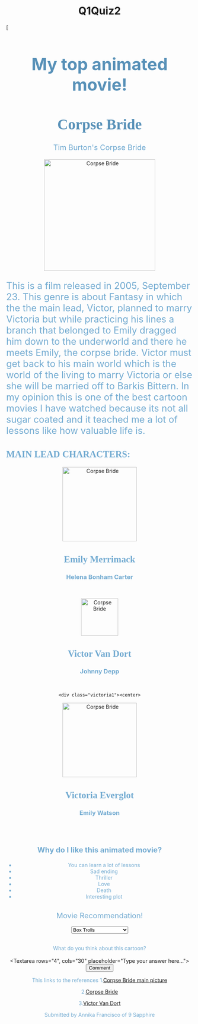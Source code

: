 # Q1Quiz2
[<!DOCTYPE html>
<html>
<head>
	<style>
		h1 {
			text-align: center;
		}
	</style>
	<title>Favorite animated movie!</title>
</head>
<h1 style="color:#5891b8;font-size: 45px;">My top animated movie! </h1>
<h1 style="color:#5891b8;font-size: 40px;font-family: Cursive;">Corpse Bride</h1>
<body>
	<p style="color:#73abd1;font-size: 20px;text-align: center;">Tim Burton's Corpse Bride<p>

<p style="text-align: center;">
	<img src="https://resizing.flixster.com/Ip25HpM3ar_AjPLM0ujSya1mWSo=/206x305/v2/https://resizing.flixster.com/-XZAfHZM39UwaGJIFWKAE8fS0ak=/v3/t/assets/p36328_p_v10_aj.jpg" alt="Corpse Bride" width ="300">
</p>

<p style="color:#73abd1;font-size: 25px;">This is a film released in 2005, September 23. This genre is about Fantasy in which the the main lead, Victor, planned to marry Victoria but while practicing his lines a branch that belonged to Emily dragged him down to the underworld and there he meets Emily, the corpse bride. Victor must get back to his main world which is the world of the living to marry Victoria or else she will be married off to Barkis Bittern. In my opinion this is one of the best cartoon movies I have watched because its not all sugar coated and it teached me a lot of lessons like how valuable life is.</p>

<h2 style="color:#73abd1;font-size: 25px;font-family: Cursive;text-align: left;">MAIN LEAD CHARACTERS:</h2>


<div class="container1Q"><center>
<p style="text-align: center;">
	<img src="https://static.wikia.nocookie.net/corpsebride/images/2/28/Emily.png/revision/latest?cb=20220413223605" alt="Corpse Bride" width ="200">
	<h2 style="color:#73abd1;font-size: 25px;font-family: Cursive;text-align: center;">Emily Merrimack</h2><h3 style="color:#73abd1;">Helena Bonham Carter</h3></center><br>

</p>
<div class="victor1"><center>
<p style="text-align: center;">
	<img src="https://static.wikia.nocookie.net/corpsebride/images/a/a9/VictorVanDort.png/revision/latest?cb=20220415062109" alt="Corpse Bride" width ="100">
	<h2 style="color:#73abd1;font-size: 25px;font-family: Cursive;text-align: center;">Victor Van Dort</h2><h3 style="color:#73abd1;">Johnny Depp</h3><br>

	<div class="victoria1"><center>
<p style="text-align: center;">
	<img src="https://static.wikia.nocookie.net/corpsebride/images/4/48/VictoriaEverglot.png/revision/latest?cb=20220415055746" alt="Corpse Bride" width ="200">
	<h2 style="color:#73abd1;font-size: 25px;font-family: Cursive;text-align: center;">Victoria Everglot</h2><h3 style="color:#73abd1;">Emily Watson</h3>
<br><br>

</p>

<h3 style="color:#73abd1;font-size: 20px;">Why do I like this animated movie?</h3>
<ul style="color:#73abd1;"></style>
	<li> You can learn a lot of lessons</li>
	<li> Sad ending</li>
	<li> Thriller</li>
	<li> Love</li>
	<li> Death</li>
	<li> Interesting plot</li>
</ul>
<br>
<label style="color:#73abd1;font-size: 20px; for="movies">Movie Recommendation!</label>
		<br><br>
		<select id="movies" name="movies">
			<option value="9E">Box Trolls</option>
			<option value="9E">Coraline</option>
			<option value="9E">Earwig and The Witch</option>
			<option value="9E">Garfield</option>
		</select>
<br><br>

<label style="color:#73abd1;" for="Corpse bride">What do you think about this cartoon?</label>
		<br><br>
		<Textarea rows="4", cols="30" placeholder="Type your answer here..."></Textarea>
		<br>
		<input type="submit" id="submit" name="submit" value="Comment">

<p style="color:#73abd1;">This links to the references 1.<a href="https://www.rottentomatoes.com/m/corpse_bride">Corpse Bride main picture</a></p>
<p style="color:#73abd1;">2.<a href="https://www.pinterest.com/pin/emily-corpse-bride--628041110558624224/">Corpse Bride</a></p>
<p style="color:#73abd1;">3.<a href="https://hero.fandom.com/wiki/Victor_Van_Dort">Victor Van Dort</a></p>

<p style="color:#73abd1;"> Submitted by Annika Francisco of 9 Sapphire</p>

</body>
<style>
		body{
			background-image: url('https://i.pinimg.com/736x/4f/39/10/4f39103da156fb7e479abd6355932e88.jpg');
			background-repeat: no repeat;
	background-size: cover;
	background-attachment: fixed;
		}

		hl
</html>Uploading FV_ICT9S_Q1Quiz2_Francisco_Annika.html…]()
